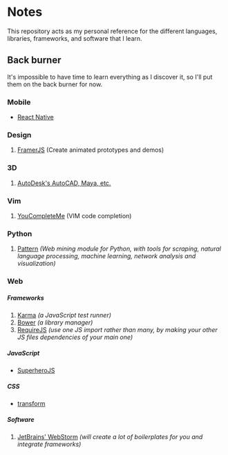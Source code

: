 # Notes

This repository acts as my personal reference for the different languages, libraries, frameworks, and software that I learn.

## Back burner

It's impossible to have time to learn everything as I discover it, so I'll put them on the back burner for now.

### Mobile

* [React Native](https://facebook.github.io/react-native/docs/getting-started.html#content)

### Design

1. [FramerJS](http://framerjs.com/) (Create animated prototypes and demos)

### 3D

1. [AutoDesk's AutoCAD, Maya, etc.](http://au.autodesk.com/au-online/overview?mktvar004=661084&internalc=true)

### Vim

1. [YouCompleteMe](https://github.com/Valloric/YouCompleteMe) (VIM code completion)

### Python

1. [Pattern](https://github.com/clips/pattern) *(Web mining module for Python, with tools for scraping, natural language processing, machine learning, network analysis and visualization)*

### Web

##### Frameworks

1. [Karma](https://karma-runner.github.io/0.13/index.html) *(a JavaScript test runner)*
2. [Bower](http://bower.io/) *(a library manager)*
3. [RequireJS](http://requirejs.org/) *(use one JS import rather than many, by making your other JS files dependencies of your main one)*

##### JavaScript

* [SuperheroJS](http://superherojs.com/)

##### CSS

* [transform](https://developer.mozilla.org/en-US/docs/Web/CSS/transform)

##### Software

1. [JetBrains' WebStorm](https://www.jetbrains.com/webstorm/documentation/) *(will create a lot of boilerplates for you and integrate frameworks)*